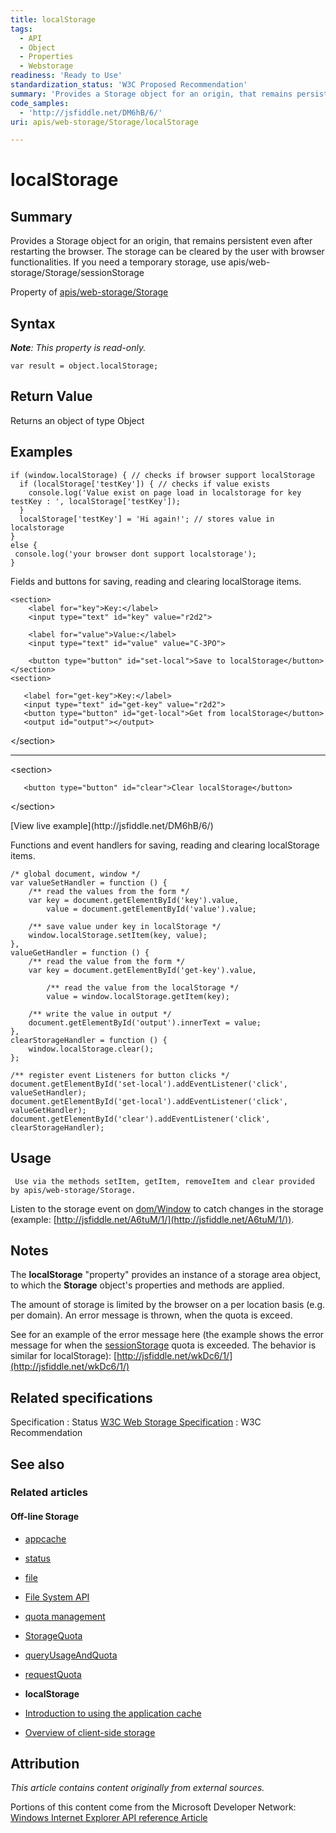 ```yaml
---
title: localStorage
tags:
  - API
  - Object
  - Properties
  - Webstorage
readiness: 'Ready to Use'
standardization_status: 'W3C Proposed Recommendation'
summary: 'Provides a Storage object for an origin, that remains persistent even after restarting the browser. The storage can be cleared by the user with browser functionalities. If you need a temporary storage, use apis/web-storage/Storage/sessionStorage'
code_samples:
  - 'http://jsfiddle.net/DM6hB/6/'
uri: apis/web-storage/Storage/localStorage

---
```

# localStorage

## Summary

Provides a Storage object for an origin, that remains persistent even after restarting the browser. The storage can be cleared by the user with browser functionalities. If you need a temporary storage, use apis/web-storage/Storage/sessionStorage

<span data-meta="applies_to" data-type="key">Property of <span data-type="value">[apis/web-storage/Storage](/apis/web-storage/Storage)</span></span>

## Syntax

***Note**: This property is read-only.*

``` {.js}
var result = object.localStorage;
```

## Return Value

<span data-meta="return" data-type="key">Returns an object of type <span data-type="value">Object</span></span>

## Examples

``` {.js}
if (window.localStorage) { // checks if browser support localStorage
  if (localStorage['testKey']) { // checks if value exists
    console.log('Value exist on page load in localstorage for key testKey : ', localStorage['testKey']);
  }
  localStorage['testKey'] = 'Hi again!'; // stores value in localstorage
}
else {
 console.log('your browser dont support localstorage');
}
```

Fields and buttons for saving, reading and clearing localStorage items.

``` {.html}
<section>
    <label for="key">Key:</label>
    <input type="text" id="key" value="r2d2">

    <label for="value">Value:</label>
    <input type="text" id="value" value="C-3PO">

    <button type="button" id="set-local">Save to localStorage</button>
</section>
<section>

   <label for="get-key">Key:</label>
   <input type="text" id="get-key" value="r2d2">
   <button type="button" id="get-local">Get from localStorage</button>
   <output id="output"></output>
```

\</section\>

* * * * *

\<section\>

       <button type="button" id="clear">Clear localStorage</button>

\</section\>

</pre>
[View live example](http://jsfiddle.net/DM6hB/6/)

Functions and event handlers for saving, reading and clearing localStorage items.

``` {.js}
/* global document, window */
var valueSetHandler = function () {
    /** read the values from the form */
    var key = document.getElementById('key').value,
        value = document.getElementById('value').value;

    /** save value under key in localStorage */
    window.localStorage.setItem(key, value);
},
valueGetHandler = function () {
    /** read the value from the form */
    var key = document.getElementById('get-key').value,

        /** read the value from the localStorage */
        value = window.localStorage.getItem(key);

    /** write the value in output */
    document.getElementById('output').innerText = value;
},
clearStorageHandler = function () {
    window.localStorage.clear();
};

/** register event Listeners for button clicks */
document.getElementById('set-local').addEventListener('click', valueSetHandler);
document.getElementById('get-local').addEventListener('click', valueGetHandler);
document.getElementById('clear').addEventListener('click', clearStorageHandler);
```

## Usage

     Use via the methods setItem, getItem, removeItem and clear provided by apis/web-storage/Storage.

Listen to the storage event on [dom/Window](/dom/Window) to catch changes in the storage (example: [http://jsfiddle.net/A6tuM/1/](http://jsfiddle.net/A6tuM/1/)).

## Notes

The **localStorage** "property" provides an instance of a storage area object, to which the **Storage** object's properties and methods are applied.

The amount of storage is limited by the browser on a per location basis (e.g. per domain). An error message is thrown, when the quota is exceed.

See for an example of the error message here (the example shows the error message for when the [sessionStorage](/apis/web-storage/Storage/sessionStorage) quota is exceeded. The behavior is similar for localStorage): [http://jsfiddle.net/wkDc6/1/](http://jsfiddle.net/wkDc6/1/)

## Related specifications

Specification
:   Status
[W3C Web Storage Specification](http://www.w3.org/TR/webstorage/)
:   W3C Recommendation

## See also

### Related articles

#### Off-line Storage

-   [appcache](/apis/appcache)

-   [status](/apis/appcache/ApplicationCache/status)

-   [file](/apis/file)

-   [File System API](/apis/filesystem)

-   [quota management](/apis/quota_management)

-   [StorageQuota](/apis/quota_management/StorageQuota)

-   [queryUsageAndQuota](/apis/quota_management/queryUsageAndQuota)

-   [requestQuota](/apis/quota_management/requestQuota)

-   **localStorage**

-   [Introduction to using the application cache](/tutorials/appcache_beginner)

-   [Overview of client-side storage](/tutorials/offline_storage)

## Attribution

*This article contains content originally from external sources.*

Portions of this content come from the Microsoft Developer Network: [Windows Internet Explorer API reference Article](http://msdn.microsoft.com/en-us/library/ie/hh828809%28v=vs.85%29.aspx)

